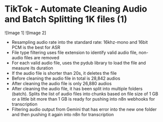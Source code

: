 # TikTok - Automate Cleaning Audio and Batch Splitting 1K files (1)

![Image 1]
![Image 2]

* Resampling audio rate into the standard rate: 16khz-mono and 16bit PCM is the best for ASR
* File type filtering uses file extension to identify valid audio file, non-audio files are removed
* For each valid audio file, uses the pydub library to load the file and measure its duration
* If the audio file is shorter than 20s, it deletes the file
* Before cleaning the audio file in total is 28,842 audios
* After cleaning the audio file is only 26,880 audios
* After cleaning the audio file, it has been split into multiple folders (batch). Splits the list of audio files into chunks based on file size of 1 GB or a little bit more than 1 GB is ready for pushing into n8n webhooks for transcription
* Filtering audio output from Gemini that has error into the new one folder and then pushing it again into n8n for transcription
